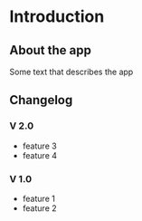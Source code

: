 # Introduction

## About the app

Some text that describes the app

## Changelog

### V 2.0

* feature 3
* feature 4

### V 1.0

* feature 1
* feature 2

